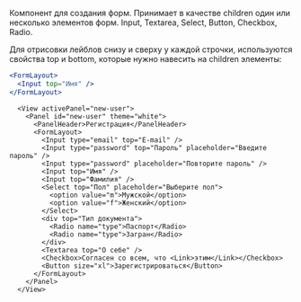 Компонент для создания форм. Принимает в качестве children один или несколько элементов форм. Input, Textarea, Select, Button, Checkbox, Radio.

Для отрисовки лейблов снизу и сверху у каждой строчки, используются свойства top и bottom, которые нужно навесить на children элементы:

```jsx static
<FormLayout>
  <Input top="Имя" />
</FormLayout>
```


```
  <View activePanel="new-user">
    <Panel id="new-user" theme="white">
      <PanelHeader>Регистрация</PanelHeader>
      <FormLayout>
        <Input type="email" top="E-mail" />
        <Input type="password" top="Пароль" placeholder="Введите пароль" />
        <Input type="password" placeholder="Повторите пароль" />
        <Input top="Имя" />
        <Input top="Фамилия" />
        <Select top="Пол" placeholder="Выберите пол">
          <option value="m">Мужской</option>
          <option value="f">Женский</option>
        </Select>
        <div top="Тип документа">
          <Radio name="type">Паспорт</Radio>
          <Radio name="type">Загран</Radio>
        </div>
        <Textarea top="О себе" />
        <Checkbox>Согласен со всем, что <Link>этим</Link></Checkbox>
        <Button size="xl">Зарегистрироваться</Button>
      </FormLayout>
    </Panel>
  </View>
```
